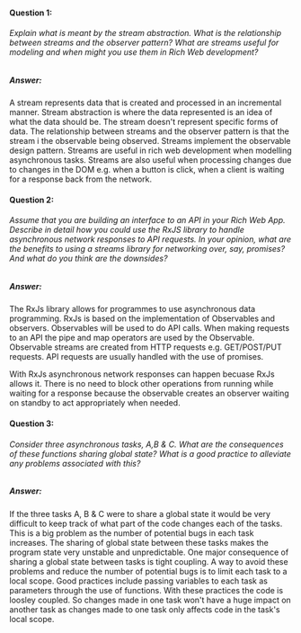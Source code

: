 #### Question 1:
###### Explain what is meant by the stream abstraction. What is the relationship between streams and the observer pattern? What are streams useful for modeling and when might you use them in Rich Web development?

##### Answer:
A stream represents data that is created and processed in an incremental manner. Stream abstraction is where the data represented is an idea of what the data should be. The stream doesn't represent specific forms of data. The relationship between streams and the observer pattern is that the stream i the observable being observed. Streams implement the observable design pattern. Streams are useful in rich web development when modelling asynchronous tasks. Streams are also useful when processing changes due to changes in the DOM e.g. when a button is click, when a client is waiting for a response back from the network.

#### Question 2: 
###### Assume that you are building an interface to an API in your Rich Web App. Describe in detail how you could use the RxJS library to handle asynchronous network responses to API requests. In your opinion, what are the benefits to using a streams library for networking over, say, promises? And what do you think are the downsides?

##### Answer:
The RxJs library allows for programmes to use asynchronous data programming. RxJs is based on the implementation of Observables and observers. Observables will be used to do API calls. When making requests to an API the pipe and map operators are used by the Observable. Observable streams are created from HTTP requests e.g. GET/POST/PUT requests. API requests are usually handled with the use of promises. 

With RxJs asynchronous network responses can happen becuase RxJs allows it. There is no need to block other operations from running while waiting for a response because the observable creates an observer waiting on standby to act appropriately when needed. 


#### Question 3:
###### Consider three asynchronous tasks, A,B & C. What are the consequences of these functions sharing global state? What is a good practice to alleviate any problems associated with this?

##### Answer:
If the three tasks A, B & C were to share a global state it would be very difficult to keep track of what part of the code changes each of the tasks. This is a big problem as the number of potential bugs in each task increases. The sharing of global state between these tasks makes the program state very unstable and unpredictable. One  major consequence of sharing a global state between tasks is tight coupling. A way to avoid these problems and reduce the number of potential bugs is to limit each task to a local scope. Good practices include passing variables to each task as parameters through the use of functions. With these practices the code is loosley coupled. So changes made in one task won't have a huge impact on another task as changes made to one task only affects code in the task's local scope. 